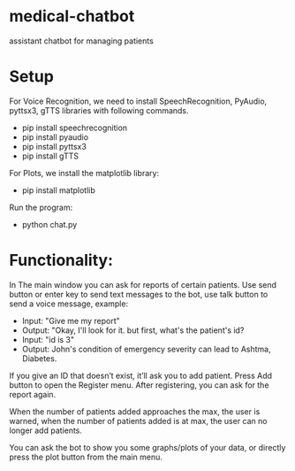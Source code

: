 # medical-chatbot
assistant chatbot for managing patients

# Setup
For Voice Recognition, we need to install SpeechRecognition,
PyAudio, pyttsx3, gTTS libraries with following commands.
 - pip install speechrecognition
 - pip install pyaudio
 - pip install pyttsx3
 - pip install gTTS

For Plots, we install the matplotlib library:
 - pip install matplotlib

Run the program:
 - python chat.py

# Functionality:
In The main window you can ask for reports of certain patients. Use send button or enter key to send text messages to the bot, use talk button to send
a voice message, example:
- Input: "Give me my report" 
- Output: "Okay, I'll look for it. but first, what's the patient's id? 
- Input: "id is 3"
- Output: John's condition of emergency severity can lead to Ashtma, Diabetes.

If you give an ID that doesn’t exist, it’ll ask you to add patient. Press Add button to open the Register menu. After registering, you can ask for the report again. 

When the number of patients added approaches the max, the user is warned, when the number of patients added is at max, the user can no longer add patients.

You can ask the bot to show you some graphs/plots of your data, or directly press the plot button from the main menu.


